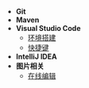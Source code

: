 * **Git**
* **Maven**
* **Visual Studio Code**
  * [环境搭建](/tool/vscode/vscode-start.md)
  * [快捷键](/tool/vscode/vscode-shortcuts.md)
* **IntelliJ IDEA**
* **图片相关**
  * [在线编辑](/tool/image/image-online.md)